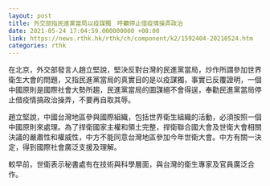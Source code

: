 ```yaml
---
layout: post
title: 外交部指民進黨當局以疫謀獨　呼籲停止借疫情操弄政治
date: 2021-05-24 17:04:59.000000000 +08:00
link: https://news.rthk.hk/rthk/ch/component/k2/1592404-20210524.htm
categories: rthk
---
```


在北京，外交部發言人趙立堅說，堅決反對台灣的民進黨當局，炒作所謂參加世界衛生大會的問題，又指民進黨當局的真實目的是以疫謀獨，事實已反覆證明，一個中國原則是國際社會大勢所趨，民進黨當局的圖謀絕不會得逞，奉勸民進黨當局停止借疫情搞政治操弄，不要再自取其辱。

趙立堅說，中國台灣地區參與國際組織，包括世界衛生組織的活動，必須按照一個中國原則來處理。為了捍衛國家主權和領土完整，捍衛聯合國大會及世衛大會相關決議的嚴肅性和權威性，中方不能同意台灣地區參加今年世衛大會。中方有關一決定，得到國際社會廣泛支援及理解。

較早前，世衛表示秘書處有在技術與科學層面，與台灣的衛生專家及官員廣泛合作。
